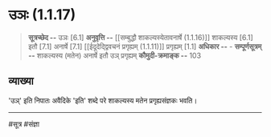 # उञः (1.1.17)
> **सूत्रच्छेद --** उञः [6.1]
> **अनुवृत्ति --** [[सम्बुद्धौ शाकल्यस्येतावनार्षे (1.1.16)]] शाकल्यस्य [6.1] इतौ [7.1] अनार्षे [7.1] [[ईदूदेद्द्विवचनं प्रगृह्यम् (1.1.11)]] प्रगृह्यम् [1.1]
> **अधिकार --** -
> **सम्पूर्णसूत्रम् --** शाकल्यस्य (मतेन) अनार्षे इतौ उञ् प्रगृह्यम्
> **कौमुदी-क्रमाङ्क --** 103

## व्याख्या

'उञ्' इति निपातः अवैदिके 'इति' शब्दे परे शाकल्यस्य मतेन प्रगृह्यसंज्ञकः भवति।

---
#सूत्र #संज्ञा 